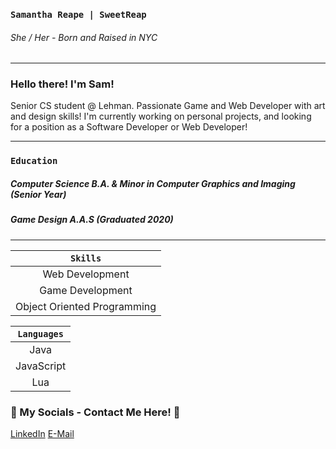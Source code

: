 ### `Samantha Reape | SweetReap`
###### She / Her - Born and Raised in NYC
---

### Hello there! I'm Sam!

Senior CS student @ Lehman. Passionate Game and Web Developer with art and design skills! I'm currently working on personal projects, and looking for a position as a Software Developer or Web Developer!

---

### `Education`
##### Computer Science B.A. & Minor in Computer Graphics and Imaging (Senior Year)
##### Game Design A.A.S (Graduated 2020)

---

| `Skills`                       | 
| :---------------------------: | 
| Web Development              |
| Game Development             |
| Object Oriented Programming  |

| `Languages`     |
| :-------------:| 
| Java          |
| JavaScript    |
| Lua           |


### 💬 My Socials - Contact Me Here! 💬
[LinkedIn](https://www.linkedin.com/in/sam-reape/)
[E-Mail](reape.sam@gmail.com) 

<!--
**SweetReap/SweetReap** is a ✨ _special_ ✨ repository because its `README.md` (this file) appears on your GitHub profile.

Here are some ideas to get you started:

- 🔭 I’m currently working on ...
- 🌱 I’m currently learning ...
- 👯 I’m looking to collaborate on ...
- 🤔 I’m looking for help with ...
- 💬 Ask me about ...
- 📫 How to reach me: ...
- 😄 Pronouns: ...
- ⚡ Fun fact: ...
-->
